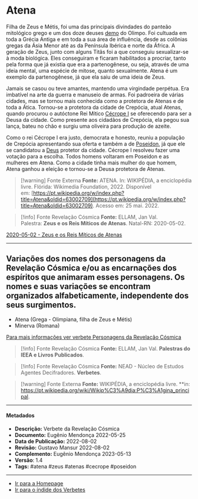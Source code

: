 # Atena

Filha de Zeus e Métis, foi uma das principais divindades do panteão mitológico grego e um dos doze deuses [demo](Demos.md) do Olimpo. Foi cultuada em toda a Grécia Antiga e em toda a sua área de influência, desde as colônias gregas da Ásia Menor até as da Península Ibérica e norte da África. A geração de Zeus, junto com alguns Titãs foi a que conseguiu sexualizar-se à moda biológica. Eles conseguiram e ficaram habilitados a procriar, tanto pela forma que já existia que era a partenogênese, ou seja, através de uma ideia mental, uma espécie de mitose, quanto sexualmente. Atena é um exemplo da partenogênese, já que ela saiu de uma ideia de Zeus.

Jamais se casou ou teve amantes, mantendo uma virgindade perpétua. Era imbatível na arte da guerra e manuseio de armas. Foi padroeira de várias cidades, mas se tornou mais conhecida como a protetora de Atenas e de toda a Ática. Tornou-se a protetora da cidade de Crepócia, atual Atenas, quando procurou o autóctone Rei Mítico [Cécrope I](Cécrope%20I.md) se oferecendo para ser a Deusa da cidade. Como presente aos cidadãos de Crepócia, ela pegou sua lança, bateu no chão e surgiu uma oliveira para produção de azeite.

Como o rei Cécrope I era justo, democrata e honesto, reuniu a população de Crepócia apresentando sua oferta e também a de [Poseidon](Árvore%20do%20Conhecimento/Verbetes/P/Poseidon.md), já que ele se candidatou a [Deus](Deus.md) protetor da cidade. Cécrope I resolveu fazer uma votação para a escolha. Todos homens voltaram em Poseidon e as mulheres em Atena. Como a cidade tinha mais mulher do que homem, Atena ganhou a eleição e tornou-se a Deusa protetora de Atenas.

> [!warning] Fonte Externa
> **Fonte:** ATENA. In: WIKIPÉDIA, a enciclopédia livre. Flórida: Wikimedia Foundation, 2022. Disponível em: [https://pt.wikipedia.org/w/index.php?title=Atena&oldid=63002709](https://pt.wikipedia.org/w/index.php?title=Atena&oldid=63002709). Acesso em: 25 mai. 2022.

> [!info] Fonte Revelação Cósmica
> **Fonte:** ELLAM, Jan Val. Palestra: **Zeus e os Reis Míticos de Atenas**. Natal-RN: 2020-05-02.

[2020-05-02 - Zeus e os Reis Míticos de Atenas](2020-05-02%20-%20Zeus%20e%20os%20Reis%20Míticos%20de%20Atenas.md)

---
## Variações dos nomes dos personagens da Revelação Cósmica e/ou as encarnações dos espíritos que animaram esses personagens. Os nomes e suas variações se encontram organizados alfabeticamente, independente dos seus surgimentos.

- Atena (Grega - Olimpiana, filha de Zeus e Métis)
- Minerva (Romana)  
 
[Para mais informações ver verbete Personagens da Revelação Cósmica](Personagens%20da%20Revelação%20Cósmica.md) 
  
> [!info] Fonte Revelação Cósmica
>**Fonte:** ELLAM, Jan Val. **Palestras do IEEA e Livros Publicados**. 

> [!info] Fonte Revelação Cósmica
>**Fonte:** NEAD - Núcleo de Estudos Agentes Decifradores. **Verbetes**. 

> [!warning] Fonte Externa
>**Fonte:** WIKIPÉDIA, a enciclopédia livre. **in: https://pt.wikipedia.org/wiki/Wikip%C3%A9dia:P%C3%A1gina_principal. 

---
#### Metadados

-   **Descrição:** Verbete da Revelação Cósmica
-   **Documento:** Eugênio Mendonça 2022-05-25
-   **Data de Publicação:** 2022-08-02
-   **Revisão:** Gustavo Mansur 2022-08-02
-   **Complemento:** Eugênio Mendonça 2023-05-13
-   **Versão**: 1.4
-   **Tags:** #atena #zeus #atenas #cecrope #poseidon

---
- [Ir para a Homepage](Homepage.canvas)
- [Ir para o índide dos Verbetes](ÍNDIDE%20GERAL%20DOS%20VERBETES.canvas)
